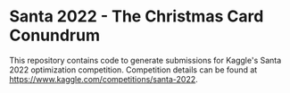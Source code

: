 # Santa 2022 - The Christmas Card Conundrum

This repository contains code to generate submissions for Kaggle's Santa 2022 optimization competition. Competition details can be found at https://www.kaggle.com/competitions/santa-2022.
